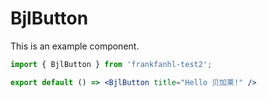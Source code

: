 # BjlButton

This is an example component.

```jsx
import { BjlButton } from 'frankfanhl-test2';

export default () => <BjlButton title="Hello 贝加莱!" />
```
<API id="BjlButton"></API>


